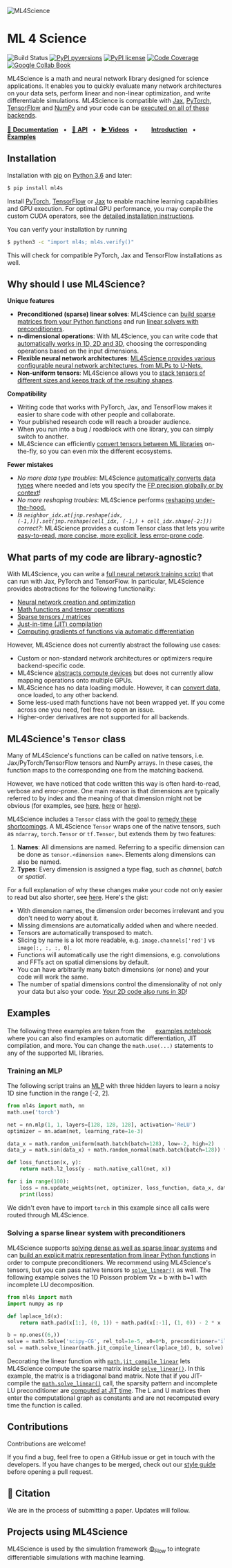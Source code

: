 ![ML4Science](docs/images/Banner.png)


# ML 4 Science

![Build Status](https://github.com/tum-pbs/ML4Science/actions/workflows/unit-tests.yml/badge.svg)
[![PyPI pyversions](https://img.shields.io/pypi/pyversions/ml4s.svg)](https://pypi.org/project/ml4s/)
[![PyPI license](https://img.shields.io/pypi/l/ml4s.svg)](https://pypi.org/project/ml4s/)
[![Code Coverage](https://codecov.io/gh/tum-pbs/ML4Science/branch/main/graph/badge.svg)](https://codecov.io/gh/tum-pbs/ML4Science/branch/main/)
[![Google Collab Book](https://colab.research.google.com/assets/colab-badge.svg)](https://colab.research.google.com/github/tum-pbs/ML4Science/blob/main/docs/Introduction.ipynb)

ML4Science is a math and neural network library designed for science applications.
It enables you to quickly evaluate many network architectures on your data sets, perform linear and non-linear optimization, and write differentiable simulations.
ML4Science is compatible with [Jax](https://github.com/google/jax#installation), [PyTorch](https://pytorch.org/), [TensorFlow](https://www.tensorflow.org/install) and [NumPy](https://numpy.org/) and your code can be [executed on all of these backends](https://tum-pbs.github.io/ML4Science/Introduction.html).

[📖 **Documentation**](https://tum-pbs.github.io/ML4Science/)
&nbsp; • &nbsp; [🔗 **API**](https://tum-pbs.github.io/ML4Science/ml4s/)
&nbsp; • &nbsp; [**▶ Videos**]()
&nbsp; • &nbsp; [<img src="https://www.tensorflow.org/images/colab_logo_32px.png" height=16>](https://colab.research.google.com/github/tum-pbs/ML4Science/blob/main/docs/Introduction.ipynb) [**Introduction**](https://tum-pbs.github.io/ML4Science/Introduction.html)
&nbsp; • &nbsp; [<img src="https://www.tensorflow.org/images/colab_logo_32px.png" height=16>](https://colab.research.google.com/github/tum-pbs/ML4Science/blob/main/docs/Examples.ipynb) [**Examples**](https://tum-pbs.github.io/ML4Science/Examples.html)

## Installation

Installation with [pip](https://pypi.org/project/pip/) on [Python 3.6](https://www.python.org/downloads/) and later:
```bash
$ pip install ml4s
```
Install [PyTorch](https://pytorch.org/), [TensorFlow](https://www.tensorflow.org/install) or [Jax](https://github.com/google/jax#installation) to enable machine learning capabilities and GPU execution.
For optimal GPU performance, you may compile the custom CUDA operators, see the [detailed installation instructions](https://tum-pbs.github.io/ML4Science/Installation_Instructions.html).


You can verify your installation by running
```bash
$ python3 -c "import ml4s; ml4s.verify()"
```
This will check for compatible PyTorch, Jax and TensorFlow installations as well.

## Why should I use ML4Science?

**Unique features**

* **Preconditioned (sparse) linear solves**: ML4Science can [build sparse matrices from your Python functions](https://tum-pbs.github.io/ML4Science/Matrices.html) and run [linear solvers with preconditioners](https://tum-pbs.github.io/ML4Science/Linear_Solves.html).
* **n-dimensional operations**: With ML4Science, you can write code that [automatically works in 1D, 2D and 3D](https://tum-pbs.github.io/ML4Science/N_Dimensional.html), choosing the corresponding operations based on the input dimensions.
* **Flexible neural network architectures**: [ML4Science provides various configurable neural network architectures, from MLPs to U-Nets.](https://tum-pbs.github.io/ML4Science/Networks.html)
* **Non-uniform tensors**: ML4Science allows you to [stack tensors of different sizes and keeps track of the resulting shapes](https://tum-pbs.github.io/ML4Science/Non_Uniform.html).

**Compatibility**

* Writing code that works with PyTorch, Jax, and TensorFlow makes it easier to share code with other people and collaborate.
* Your published research code will reach a broader audience.
* When you run into a bug / roadblock with one library, you can simply switch to another.
* ML4Science can efficiently [convert tensors between ML libraries](https://tum-pbs.github.io/ML4Science/Convert.html) on-the-fly, so you can even mix the different ecosystems.


**Fewer mistakes**

* *No more data type troubles*: ML4Science [automatically converts data types](https://tum-pbs.github.io/ML4Science/Data_Types.html) where needed and lets you specify the [FP precision globally or by context](https://tum-pbs.github.io/ML4Science/Data_Types.html#Precision)!
* *No more reshaping troubles*: ML4Science performs [reshaping under-the-hood.](https://tum-pbs.github.io/ML4Science/Shapes.html)
* *Is `neighbor_idx.at[jnp.reshape(idx, (-1,))].set(jnp.reshape(cell_idx, (-1,) + cell_idx.shape[-2:]))` correct?*: ML4Science provides a custom Tensor class that lets you write [easy-to-read, more concise, more explicit, less error-prone code](https://tum-pbs.github.io/ML4Science/Tensors.html).


## What parts of my code are library-agnostic?

With ML4Science, you can write a [full neural network training script](https://tum-pbs.github.io/ML4Science/Examples.html) that can run with Jax, PyTorch and TensorFlow.
In particular, ML4Science provides abstractions for the following functionality:

* [Neural network creation and optimization](https://tum-pbs.github.io/ML4Science/Networks.html)
* [Math functions and tensor operations](https://tum-pbs.github.io/ML4Science/ml4s/math)
* [Sparse tensors / matrices](https://tum-pbs.github.io/ML4Science/Matrices.html)
* [Just-in-time (JIT) compilation](https://tum-pbs.github.io/ML4Science/JIT.html)
* [Computing gradients of functions via automatic differentiation](https://tum-pbs.github.io/ML4Science/Autodiff.html)

However, ML4Science does not currently abstract the following use cases:

* Custom or non-standard network architectures or optimizers require backend-specific code.
* ML4Science [abstracts compute devices](https://tum-pbs.github.io/ML4Science/Devices.html) but does not currently allow mapping operations onto multiple GPUs.
* ML4Science has no data loading module. However, it can [convert data](https://tum-pbs.github.io/ML4Science/Convert.html), once loaded, to any other backend.
* Some less-used math functions have not been wrapped yet. If you come across one you need, feel free to open an issue.
* Higher-order derivatives are not supported for all backends.


## ML4Science's `Tensor` class

Many of ML4Science's functions can be called on native tensors, i.e. Jax/PyTorch/TensorFlow tensors and NumPy arrays.
In these cases, the function maps to the corresponding one from the matching backend.

However, we have noticed that code written this way is often hard-to-read, verbose and error-prone.
One main reason is that dimensions are typically referred to by index and the meaning of that dimension might not be obvious (for examples, see [here](https://github.com/tumaer/JAXFLUIDS/blob/477e28813f07e3836588bd8a50cd0149fbbea94f/src/jaxfluids/stencils/derivative/deriv_second_order_face.py#L49), [here](https://github.com/jax-md/jax-md/blob/23dba354ec29c8b0c53f61a85d10bb64ed7a0058/jax_md/partition.py#L798) or [here](https://github.com/locuslab/deq/blob/1fb7059d6d89bb26d16da80ab9489dcc73fc5472/lib/solvers.py#L207)).

ML4Science includes a `Tensor` class with the goal to [remedy these shortcomings](https://tum-pbs.github.io/ML4Science/Tensors.html).
A ML4Science `Tensor` wraps one of the native tensors, such as `ndarray`, `torch.Tensor` or `tf.Tensor`, but extends them by two features:

1. **Names**: All dimensions are named. Referring to a specific dimension can be done as `tensor.<dimension name>`. Elements along dimensions can also be named.
2. **Types**: Every dimension is assigned a type flag, such as *channel*, *batch* or *spatial*.

For a full explanation of why these changes make your code not only easier to read but also shorter, see [here](https://tum-pbs.github.io/ML4Science/Tensors.html).
Here's the gist:

* With dimension names, the dimension order becomes irrelevant and you don't need to worry about it.
* Missing dimensions are automatically added when and where needed.
* Tensors are automatically transposed to match.
* Slicing by name is a lot more readable, e.g. `image.channels['red']` vs `image[:, :, :, 0]`.
* Functions will automatically use the right dimensions, e.g. convolutions and FFTs act on spatial dimensions by default.
* You can have arbitrarily many batch dimensions (or none) and your code will work the same.
* The number of spatial dimensions control the dimensionality of not only your data but also your code. [Your 2D code also runs in 3D](https://tum-pbs.github.io/ML4Science/N_Dimensional.html)!


## Examples

The following three examples are taken from the [<img src="https://www.tensorflow.org/images/colab_logo_32px.png" height=16>](https://colab.research.google.com/github/tum-pbs/ML4Science/blob/main/docs/Examples.ipynb) [examples notebook](https://tum-pbs.github.io/ML4Science/Examples.html) where you can also find examples on automatic differentiation, JIT compilation, and more.
You can change the `math.use(...)` statements to any of the supported ML libraries.

### Training an MLP

The following script trains an [MLP](https://tum-pbs.github.io/ML4Science/ml4s/nn#ml4s.nn.mlp) with three hidden layers to learn a noisy 1D sine function in the range [-2, 2].

```python
from ml4s import math, nn
math.use('torch')

net = nn.mlp(1, 1, layers=[128, 128, 128], activation='ReLU')
optimizer = nn.adam(net, learning_rate=1e-3)

data_x = math.random_uniform(math.batch(batch=128), low=-2, high=2)
data_y = math.sin(data_x) + math.random_normal(math.batch(batch=128)) * .2

def loss_function(x, y):
    return math.l2_loss(y - math.native_call(net, x))

for i in range(100):
    loss = nn.update_weights(net, optimizer, loss_function, data_x, data_y)
    print(loss)
```

We didn't even have to import `torch` in this example since all calls were routed through ML4Science.


### Solving a sparse linear system with preconditioners

ML4Science supports [solving dense as well as sparse linear systems](https://tum-pbs.github.io/ML4Science/Linear_Solves.html) and can [build an explicit matrix representation from linear Python functions](https://tum-pbs.github.io/ML4Science/Matrices.html) in order to compute preconditioners.
We recommend using ML4Science's tensors, but you can pass native tensors to [`solve_linear()`](https://tum-pbs.github.io/ML4Science/ml4s/math#ml4s.math.solve_linear) as well.
The following example solves the 1D Poisson problem ∇x = b with b=1 with incomplete LU decomposition.

```python
from ml4s import math
import numpy as np

def laplace_1d(x):
    return math.pad(x[1:], (0, 1)) + math.pad(x[:-1], (1, 0)) - 2 * x

b = np.ones((6,))
solve = math.Solve('scipy-CG', rel_tol=1e-5, x0=0*b, preconditioner='ilu')
sol = math.solve_linear(math.jit_compile_linear(laplace_1d), b, solve)
```

Decorating the linear function with [`math.jit_compile_linear`](https://tum-pbs.github.io/ML4Science/ml4s/math#ml4s.math.jit_compile_linear) lets ML4Science compute the sparse matrix inside [`solve_linear()`](https://tum-pbs.github.io/ML4Science/ml4s/math#ml4s.math.solve_linear). In this example, the matrix is a tridiagonal band matrix.
Note that if you JIT-compile the [`math.solve_linear()`](https://tum-pbs.github.io/ML4Science/ml4s/math#ml4s.math.solve_linear) call, the sparsity pattern and incomplete LU preconditioner are [computed at JIT time](https://tum-pbs.github.io/ML4Science/NumPy_Constants.html).
The L and U matrices then enter the computational graph as constants and are not recomputed every time the function is called.


## Contributions

Contributions are welcome!

If you find a bug, feel free to open a GitHub issue or get in touch with the developers.
If you have changes to be merged, check out our [style guide](https://github.com/tum-pbs/ML4Science/blob/main/CONTRIBUTING.md) before opening a pull request.


## 📄 Citation

We are in the process of submitting a paper. Updates will follow.


## Projects using ML4Science

ML4Science is used by the simulation framework [Φ<sub>Flow</sub>](https://github.com/tum-pbs/PhiFlow) to integrate differentiable simulations with machine learning.
